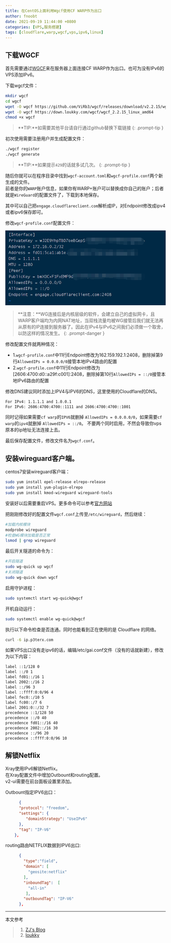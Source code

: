 ```yaml
---
title: 在CentOS上面利用Wgcf使用CF WARP作为出口
author: fnoobt
date: 2021-09-19 11:44:00 +0800
categories: [VPS,服务搭建]
tags: [cloudflare,warp,wgcf,vps,ipv6,linux]
---
```


## 下载WGCF

首先需要通过[WGCF][wgcf]来在服务器上面连接CF WARP作为出口。也可为没有IPv6的VPS添加IPv6。

下载wgcf文件：

```bash
mkdir wgcf
cd wgcf
wget -O wgcf https://github.com/ViRb3/wgcf/releases/download/v2.2.15/wgcf_2.2.15_linux_amd64
wget -O wgcf https://down.loukky.com/wgcf/wgcf_2.2.15_linux_amd64
chmod +x wgcf
```

>**TIP:**如需要其他平台请自行通过github替换下载链接
{: .prompt-tip }

初次使用需要注册用户并生成配置文件：

```bash
./wgcf register
./wgcf generate
```

>**TIP:**如果提示`429`的话就多试几次。
{: .prompt-tip }

随后你就可以在程序目录中找到`wgcf-account.toml`和`wgcf-profile.conf`两个新生成的文件。  
前者是你的`WARP`账户信息，如果你有WARP+账户可以替换成你自己的账户；后者就是`WireGuard`的配置文件了，下载到本地保存。

其中可以自己把`engage.cloudflareclient.com`解析成IP，对Endpoint修改成ipv4或者ipv6保存即可。

修改`wgcf-profile.conf`配置文件：

![Wgcf Conf](/assets/img/commons/vps/wgcf_config.png)

>**注意：**WG连接后是内核层级的软件，会建立自己的虚拟网卡，且WARP客户端均为内网NAT地址，当双栈流量均被WG接管后我们就无法再从原有的IP连接到服务器了。因此在IPv4与IPv6之间我们必须做一个取舍，以防这样的情况发生。
{: .prompt-danger }

修改配置文件就两种情况：
  - 1.`wgcf-profile.conf`中11行Endpoint修改为162.159.192.1:2408，删除掉第9行`AllowedIPs = 0.0.0.0/0`接管本地IPv4路由的配置
  - 2.`wgcf-profile.conf`中11行Endpoint修改为[2606:4700:d0::a29f:c001]:2408，删除掉第10行`AllowedIPs = ::/0`接管本地IPv6路由的配置

修改DNS建议同时添加上IPV4与IPV6的DNS，这里使用的Cloudflare的DNS。

```
For IPv4: 1.1.1.1 and 1.0.0.1
For IPv6: 2606:4700:4700::1111 and 2606:4700:4700::1001
```

同时记得如果需要`cf warp`的`IPV6`就删掉 `AllowedIPs = 0.0.0.0/0`，如果需要`cf warp`的`ipv4`就删掉 `AllowedIPs = ::/0`。
不要两个同时启用，不然会导致你vps原本的ip地址无法连接上去。

最后保存配置文件，修改文件名为`wgcf.conf`。

## 安装wireguard客户端。

centos7安装wireguard客户端：

```bash
sudo yum install epel-release elrepo-release
sudo yum install yum-plugin-elrepo
sudo yum install kmod-wireguard wireguard-tools
```

安装好以后需要重启VPS。更多命令可以参考[官方网站][wireguard]

把刚刚修改好的配置文件`wgcf.conf`上传至`/etc/wireguard`，然后继续：

```bash
#加载内核模块
modprobe wireguard
#检查WG模块加载是否正常
lsmod | grep wireguard
```

最后开关隧道的命令为：

```bash
#开启隧道
sudo wg-quick up wgcf
#关闭隧道
sudo wg-quick down wgcf
```

启用守护进程：

```bash
sudo systemctl start wg-quick@wgcf
```

开机自动运行：

```bash
sudo systemctl enable wg-quick@wgcf
```

执行以下命令检查是否连通。同时也能看到正在使用的是 Cloud­flare 的网络。

```bash
curl -6 ip.p3terx.com
```

如果VPS出口没有走ipv6的话，编辑/etc/gai.conf文件（没有的话就新建），修改为以下内容：

```
label ::1/128 0
label ::/0 1
label fd01::/16 1
label 2002::/16 2
label ::/96 3
label ::ffff:0:0/96 4
label fec0::/10 5
label fc00::/7 6
label 2001:0::/32 7
precedence ::1/128 50
precedence ::/0 40
precedence fd01::/16 40
precedence 2002::/16 30
precedence ::/96 20
precedence ::ffff:0:0/96 10
```

## 解锁Netflix

Xray使用IPv6解锁Netflix。  
在Xray配置文件中增加Outbount和routing配置。  
v2-ui需要在前台面板设置里添加。

Outbount指定IPV6出口：

```json
      {
      "protocol": "freedom",
      "settings": {
         "domainStrategy": "UseIPv6"         
      },
      "tag": "IP-V6"
    },
```    

routing路由NETFLIX数据到IPV6出口:

```json
      {
        "type":"field",
        "domain": [
          "geosite:netflix"
        ],
        "inboundTag":  [
          "all-in"
         ],
        "outboundTag": "IP-V6"
      },
```

****

本文参考

> 1. [ZJ's Blog](https://www.zhangjun.sh.cn/linux/centos_wgcf_cf_ipv6.html)  
> 2. [loukky](https://loukky.com/archives/1440#gsc.tab=0)


[wgcf]:https://github.com/ViRb3/wgcf
[wireguard]:https://www.wireguard.com/install/